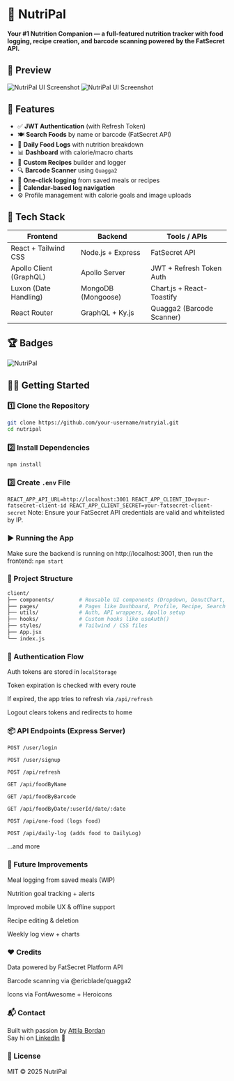 # 🥗 NutriPal

**Your #1 Nutrition Companion — a full-featured nutrition tracker with food logging, recipe creation, and barcode scanning powered by the FatSecret API.**


## 📸 Preview

![NutriPal UI Screenshot](./client/src/images/dashboard.png)
![NutriPal UI Screenshot](./client/src/images/NutripalFoodDetails.png)


## 🚀 Features

- ✅ **JWT Authentication** (with Refresh Token)
- 🍽️ **Search Foods** by name or barcode (FatSecret API)
- 📅 **Daily Food Logs** with nutrition breakdown
- 📊 **Dashboard** with calorie/macro charts
- 🧮 **Custom Recipes** builder and logger
- 🔍 **Barcode Scanner** using `Quagga2`
- 🌮 **One-click logging** from saved meals or recipes
- 📅 **Calendar-based log navigation**
- ⚙️ Profile management with calorie goals and image uploads


## 🧰 Tech Stack

| Frontend               | Backend              | Tools / APIs               |
|------------------------|----------------------|----------------------------|
| React + Tailwind CSS   | Node.js + Express    | FatSecret API              |
| Apollo Client (GraphQL)| Apollo Server        | JWT + Refresh Token Auth   |
| Luxon (Date Handling)  | MongoDB (Mongoose)   | Chart.js + React-Toastify  |
| React Router           | GraphQL + Ky.js      | Quagga2 (Barcode Scanner)  |

## :trophy: Badges

![NutriPal](https://img.shields.io/github/languages/top/bordanattila/NutriPal)  

## 🧑‍💻 Getting Started

### 1️⃣ Clone the Repository

```bash
git clone https://github.com/your-username/nutryial.git
cd nutripal
```

### 2️⃣ Install Dependencies
`npm install`

### 3️⃣ Create `.env` File
`
REACT_APP_API_URL=http://localhost:3001
REACT_APP_CLIENT_ID=your-fatsecret-client-id
REACT_APP_CLIENT_SECRET=your-fatsecret-client-secret
`
Note: Ensure your FatSecret API credentials are valid and whitelisted by IP.

### ▶️ Running the App
Make sure the backend is running on http://localhost:3001, then run the frontend:
`npm start`

### 📁 Project Structure
```bash
client/
├── components/        # Reusable UI components (Dropdown, DonutChart, Calendar)
├── pages/             # Pages like Dashboard, Profile, Recipe, Search
├── utils/             # Auth, API wrappers, Apollo setup
├── hooks/             # Custom hooks like useAuth()
├── styles/            # Tailwind / CSS files
├── App.jsx
└── index.js
```

### 🔐 Authentication Flow
Auth tokens are stored in l`ocalStorage`

Token expiration is checked with every route

If expired, the app tries to refresh via `/api/refresh`

Logout clears tokens and redirects to home

### 📦 API Endpoints (Express Server)
`POST /user/login`

`POST /user/signup`

`POST /api/refresh`

`GET /api/foodByName`

`GET /api/foodByBarcode`

`GET /api/foodByDate/:userId/date/:date`

`POST /api/one-food (logs food)`

`POST /api/daily-log (adds food to DailyLog)`

...and more

### 🧪 Future Improvements
Meal logging from saved meals (WIP)

Nutrition goal tracking + alerts

Improved mobile UX & offline support

Recipe editing & deletion

Weekly log view + charts

### ❤️ Credits
Data powered by FatSecret Platform API

Barcode scanning via @ericblade/quagga2

Icons via FontAwesome + Heroicons

### 📬 Contact
Built with passion by [Attila Bordan](https://bordanattila.github.io/Portfolio/)  
Say hi on [LinkedIn](https://www.linkedin.com/in/bordanattila/) 👋

### 📜 License
MIT © 2025 NutriPal
